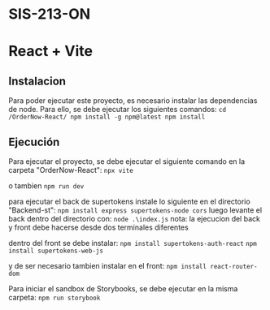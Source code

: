 # SIS-213-ON
# React + Vite

## Instalacion

Para poder ejecutar este proyecto, es necesario instalar las dependencias de node. Para ello, se debe ejecutar los siguientes comandos:
    ```
    cd /OrderNow-React/
    npm install -g npm@latest
    npm install
    ```

## Ejecución

Para ejecutar el proyecto, se debe ejecutar el siguiente comando en la carpeta "OrderNow-React":
    ```
    npx vite
    ```

o tambien
    ```
    npm run dev
    ```

para ejecutar el back de supertokens instale lo siguiente en el directorio "Backend-st":
    ```
    npm install express supertokens-node cors
    ```
luego levante el back dentro del directorio con:
    ```
    node .\index.js
    ```
nota: la ejecucion del back y front debe hacerse desde dos terminales diferentes

dentro del front se debe instalar:
    ```
    npm install supertokens-auth-react
    ```
    ```
    npm install supertokens-web-js
    ```

y de ser necesario tambien instalar en el front: 
    ```
    npm install react-router-dom
    ```

Para iniciar el sandbox de Storybooks, se debe ejecutar en la misma carpeta:
    ```
    npm run storybook
    ```
